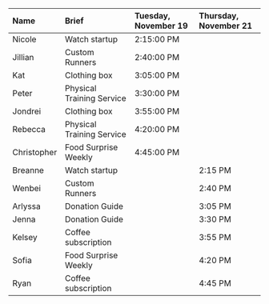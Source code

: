 | Name | Brief | Tuesday, November 19 | Thursday, November 21 |
|:--|:--|:--|:--|
| Nicole | Watch startup | 2:15:00 PM ||
| Jillian | Custom Runners | 2:40:00 PM ||
| Kat | Clothing box | 3:05:00 PM ||
| Peter | Physical Training Service | 3:30:00 PM ||
| Jondrei | Clothing box | 3:55:00 PM ||
| Rebecca | Physical Training Service | 4:20:00 PM ||
| Christopher | Food Surprise Weekly | 4:45:00 PM ||
| Breanne | Watch startup | | 2:15 PM |
| Wenbei | Custom Runners | | 2:40 PM |
| Arlyssa | Donation Guide | | 3:05 PM |
| Jenna | Donation Guide | | 3:30 PM |
| Kelsey | Coffee subscription | | 3:55 PM |
| Sofia | Food Surprise Weekly | | 4:20 PM |
| Ryan | Coffee subscription | | 4:45 PM |